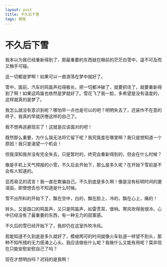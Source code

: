 ```yaml
---
layout: post
title: 不久后下雪
tags: 随笔
---
```


# 不久后下雪

我本以为我已经重新得到了，那最重要的东西就在眼前的茫茫白雪中，遥不可及而又触手可碰。

这一切都是梦啊！如果可以一直游荡在梦中就好了。

雪中，面前，汽车的鸣笛声拉得极长，把一切都冲破了，就要抓住了，就要重新得到了啊！如果这鸣笛也依然是梦就好了。雪花飞了我一脸，多希望是没有温度的，这样就真的是梦了。

我怎么就没有意识到呢？哪怕早一点也是可以的吧？明明失去了，还装作不在意的样子，我真的早就厌倦这样的自己了。

我不想再逃避现实了！这就是应该面对的吧！

既然那么重要，为什么我无法将它留下呢？我究竟差在哪里啊？我只是想知道一个原因！我只是渴望一个机会！

但我深知我并没有完全失去，只是暂时的，终究会重新得到的，但会在什么时候？

像是手机上天气预报的小雪，不久后会开始下，那么是多久呢？在开始下雪前是不会有人知道的。

显而易见的谎言！我一直在欺骗自己。不久到底是多久啊！像是没有标明时间的邀请函，即使想去也不知道是什么时候。

雪不出所料的开始下了，飘在空中，白的，飘在脸上，冷的，飘在心上，痛的！

转头，又是路口的鸣笛声，又只是鸣笛声，如雷贯耳，很响。寒风吹得我很冷，心中已经没有了最重要的东西，有一种无力的寂寞感。

不久后的雪已经开始下了，我却仍在这室外吹冷风。

若能知道不久到底是多久就好了，模棱两可的时间就像火车轨道一样望不到头，那种不知所措的无力感涌上心头。我应该做些什么呢？我做什么又能有用呢？莫非现在只能安慰安慰自己了吗？

现在才想明白吗？迟钝的是我啊！

